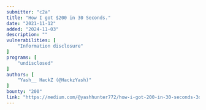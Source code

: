 ```yaml
---
submitter: "c2a"
title: "How I got $200 in 30 Seconds."
date: "2021-11-12"
added: "2024-11-03"
description: ""
vulnerabilities: [
    "Information disclosure"
]
programs: [
    "undisclosed"
]
authors: [
    "Yash__ HackZ (@HackzYash)"
]
bounty: "200"
link: "https://medium.com/@yashhunter772/how-i-got-200-in-30-seconds-3dd742f60186"
---
```




